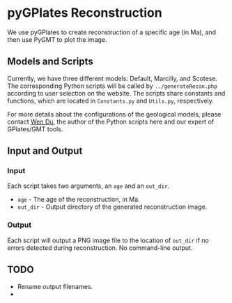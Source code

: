 # pyGPlates Reconstruction

We use pyGPlates to create reconstruction of a specific age (in Ma), and then use PyGMT to plot the image.

## Models and Scripts
Currently, we have three different models: Default, Marcilly, and Scotese. The corresponding Python scripts will be called by `../generateRecon.php` according to user selection on the website. The scripts share constants and functions, which are located in `Constants.py` and `Utils.py`, respectively.  

For more details about the configurations of the geological models, please contact [Wen Du](mailto:wendu_0911@icloud.com), the author of the Python scripts here and our expert of GPlates/GMT tools.

## Input and Output

### Input
Each script takes two arguments, an `age` and an `out_dir`.
* `age` - The age of the reconstruction, in Ma.
* `out_dir` - Output directory of the generated reconstruction image.

### Output
Each script will output a PNG image file to the location of `out_dir` if no errors detected during reconstruction. No command-line output.

## TODO
* Rename output filenames.
* 
